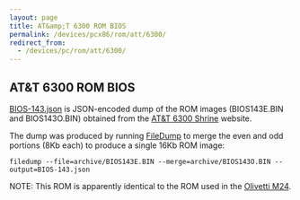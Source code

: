 ```yaml
---
layout: page
title: AT&amp;T 6300 ROM BIOS
permalink: /devices/pcx86/rom/att/6300/
redirect_from:
  - /devices/pc/rom/att/6300/
---
```


AT&amp;T 6300 ROM BIOS
---
[BIOS-143.json](BIOS-143.json) is JSON-encoded dump of the ROM images (BIOS143E.BIN and BIOS143O.BIN) obtained from
the [AT&amp;T 6300 Shrine](https://sites.google.com/site/att6300shrine/Home/downloads) website.  

The dump was produced by running [FileDump](/modules/filedump/) to merge the even and odd portions (8Kb each)
to produce a single 16Kb ROM image:

	filedump --file=archive/BIOS143E.BIN --merge=archive/BIOS143O.BIN --output=BIOS-143.json

NOTE: This ROM is apparently identical to the ROM used in the [Olivetti M24](/devices/pcx86/rom/olivetti/m24/).
